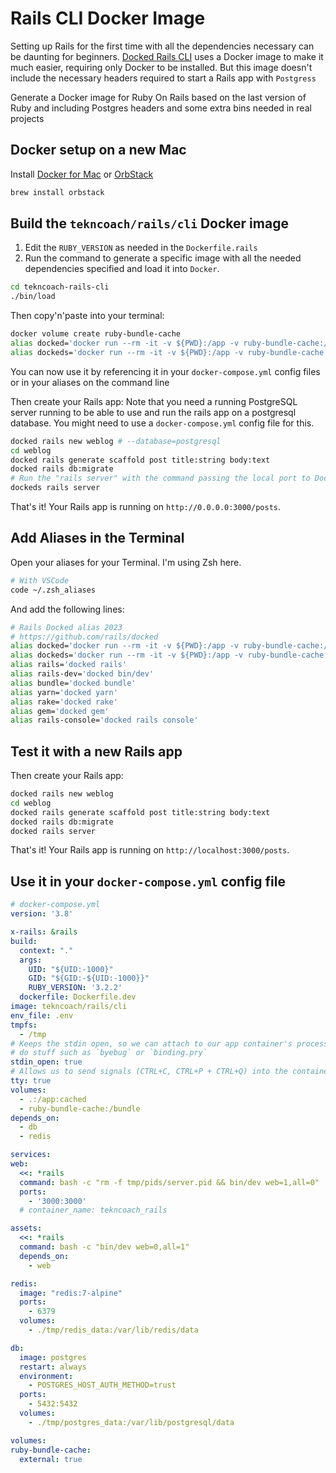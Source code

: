 # Rails CLI Docker Image 

Setting up Rails for the first time with all the dependencies necessary can be daunting for beginners. 
[Docked Rails CLI](https://github.com/rails/docked) uses a Docker image to make it much easier, requiring only Docker to be installed.
But this image doesn't include the necessary headers required to start a Rails app with `Postgress`

Generate a Docker image for Ruby On Rails based on the last version of Ruby
and including Postgres headers and some extra bins needed in real projects

## Docker setup on a new Mac

Install [Docker for Mac](https://docs.docker.com/desktop/install/mac-install/) or [OrbStack](https://orbstack.dev)

```sh
brew install orbstack
```

## Build the `tekncoach/rails/cli` Docker image

1. Edit the `RUBY_VERSION` as needed in the `Dockerfile.rails` 
2. Run the command to generate a specific image with all the needed dependencies specified and load it into `Docker`.

```sh
cd tekncoach-rails-cli
./bin/load
```

Then copy'n'paste into your terminal:

```sh
docker volume create ruby-bundle-cache
alias docked='docker run --rm -it -v ${PWD}:/app -v ruby-bundle-cache:/bundle tekncoach/rails/cli'
alias dockeds='docker run --rm -it -v ${PWD}:/app -v ruby-bundle-cache:/bundle -p 3000:3000 tekncoach/rails/cli'
```

You can now use it by referencing it in your `docker-compose.yml` config files or in your aliases on the command line

Then create your Rails app:
Note that you need a running PostgreSQL server running to be able to use and run the rails app on a postgresql database. 
You might need to use a `docker-compose.yml` config file for this.

```bash
docked rails new weblog # --database=postgresql
cd weblog
docked rails generate scaffold post title:string body:text
docked rails db:migrate
# Run the "rails server" with the command passing the local port to Docker. It allow running the "docked" command for others actions while a terminal with only the server is running with the allocated port 3000.
dockeds rails server
```

That's it! Your Rails app is running on `http://0.0.0.0:3000/posts`.

## Add Aliases in the Terminal

Open your aliases for your Terminal. I'm using Zsh here.

```bash
# With VSCode
code ~/.zsh_aliases
```

And add the following lines:

```bash
# Rails Docked alias 2023
# https://github.com/rails/docked
alias docked='docker run --rm -it -v ${PWD}:/app -v ruby-bundle-cache:/bundle tekncoach/rails/cli'
alias dockeds='docker run --rm -it -v ${PWD}:/app -v ruby-bundle-cache:/bundle -p 3000:3000 tekncoach/rails/cli'
alias rails='docked rails'
alias rails-dev='docked bin/dev'
alias bundle='docked bundle'
alias yarn='docked yarn'
alias rake='docked rake'
alias gem='docked gem'
alias rails-console='docked rails console'
```

## Test it with a new Rails app

Then create your Rails app:

```bash
docked rails new weblog
cd weblog
docked rails generate scaffold post title:string body:text
docked rails db:migrate
docked rails server
```

That's it! Your Rails app is running on `http://localhost:3000/posts`.

## Use it in your `docker-compose.yml` config file

```yaml
# docker-compose.yml
version: '3.8'

x-rails: &rails
build:
  context: "."
  args:
    UID: "${UID:-1000}"
    GID: "${GID:-${UID:-1000}}"
    RUBY_VERSION: '3.2.2'
  dockerfile: Dockerfile.dev
image: tekncoach/rails/cli
env_file: .env
tmpfs:
  - /tmp
# Keeps the stdin open, so we can attach to our app container's process and
# do stuff such as `byebug` or `binding.pry`
stdin_open: true
# Allows us to send signals (CTRL+C, CTRL+P + CTRL+Q) into the container
tty: true
volumes:
  - .:/app:cached
  - ruby-bundle-cache:/bundle
depends_on:
  - db
  - redis

services:
web:
  <<: *rails
  command: bash -c "rm -f tmp/pids/server.pid && bin/dev web=1,all=0"
  ports:
    - '3000:3000'
  # container_name: tekncoach_rails

assets:
  <<: *rails
  command: bash -c "bin/dev web=0,all=1"
  depends_on:
    - web

redis:
  image: "redis:7-alpine"
  ports:
    - 6379
  volumes:
    - ./tmp/redis_data:/var/lib/redis/data

db:
  image: postgres
  restart: always
  environment:
    - POSTGRES_HOST_AUTH_METHOD=trust
  ports:
    - 5432:5432
  volumes:
    - ./tmp/postgres_data:/var/lib/postgresql/data

volumes:
ruby-bundle-cache:
  external: true
```
